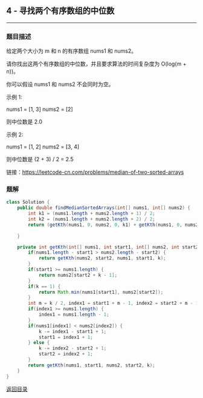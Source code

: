 ## **4 - 寻找两个有序数组的中位数**
-----------------------------------

### **题目描述**
给定两个大小为 m 和 n 的有序数组 nums1 和 nums2。

请你找出这两个有序数组的中位数，并且要求算法的时间复杂度为 O(log(m + n))。

你可以假设 nums1 和 nums2 不会同时为空。

示例 1:

nums1 = [1, 3]
nums2 = [2]

则中位数是 2.0  

示例 2:

nums1 = [1, 2]
nums2 = [3, 4]

则中位数是 (2 + 3) / 2 = 2.5  

链接：https://leetcode-cn.com/problems/median-of-two-sorted-arrays


### **题解**
``` java
class Solution {
    public double findMedianSortedArrays(int[] nums1, int[] nums2) {
        int k1 = (nums1.length + nums2.length + 1) / 2;
        int k2 = (nums1.length + nums2.length + 2) / 2;
        return (getKth(nums1, 0, nums2, 0, k1) + getKth(nums1, 0, nums2, 0, k2)) * 0.5;
        
    }

    private int getKth(int[] nums1, int start1, int[] nums2, int start2, int k) {
        if(nums1.length - start1 > nums2.length - start2) {
            return getKth(nums2, start2, nums1, start1, k);
        }
        if(start1 >= nums1.length) {
            return nums2[start2 + k - 1];
        }
        if(k == 1) {
            return Math.min(nums1[start1], nums2[start2]);
        }
        int m = k / 2, index1 = start1 + m - 1, index2 = start2 + m - 1;
        if(index1 >= nums1.length) {
            index1 = nums1.length - 1;
        }
        if(nums1[index1] < nums2[index2]) {
            k -= index1 - start1 + 1;
            start1 = index1 + 1;
        } else {
            k -= index2 - start2 + 1;
            start2 = index2 + 1;
        }
        return getKth(nums1, start1, nums2, start2, k);
    }
}
```


[返回目录](https://maxwell-l.github.io/WriteSomething/something/leetcode)